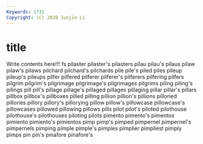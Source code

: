 ```yaml
---
Keywords: 1732
Copyright: (C) 2020 Junjie Li
---
```


# title

Write contents here!!!
fs
pilaster 
pilaster's 
pilasters 
pilau 
pilau's 
pilaus 
pilaw 
pilaw's 
pilaws 
pilchard
pilchard's 
pilchards 
pile 
pile's 
piled 
piles 
pileup 
pileup's 
pileups 
pilfer
pilfered 
pilferer 
pilferer's 
pilferers 
pilfering 
pilfers 
pilgrim 
pilgrim's 
pilgrimage 
pilgrimage's
pilgrimages 
pilgrims 
piling 
piling's 
pilings 
pill 
pill's 
pillage 
pillage's 
pillaged
pillages 
pillaging 
pillar 
pillar's 
pillars 
pillbox 
pillbox's 
pillboxes 
pilled 
pilling
pillion 
pillion's 
pillions 
pilloried 
pillories 
pillory 
pillory's 
pillorying 
pillow 
pillow's
pillowcase 
pillowcase's 
pillowcases 
pillowed 
pillowing 
pillows 
pills 
pilot 
pilot's 
piloted
pilothouse 
pilothouse's 
pilothouses 
piloting 
pilots 
pimento 
pimento's 
pimentos 
pimiento 
pimiento's
pimientos 
pimp 
pimp's 
pimped 
pimpernel 
pimpernel's 
pimpernels 
pimping 
pimple 
pimple's
pimples 
pimplier 
pimpliest 
pimply 
pimps 
pin 
pin's 
pinafore 
pinafore's 
